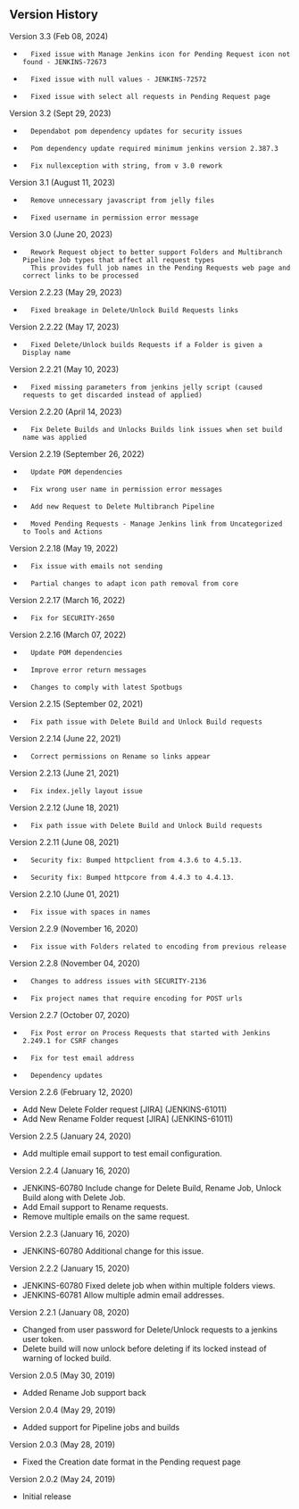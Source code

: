 
## Version History

Version 3.3 (Feb 08, 2024)

-       Fixed issue with Manage Jenkins icon for Pending Request icon not found - JENKINS-72673
-       Fixed issue with null values - JENKINS-72572
-       Fixed issue with select all requests in Pending Request page

Version 3.2 (Sept 29, 2023)

-       Dependabot pom dependency updates for security issues
-		Pom dependency update required minimum jenkins version 2.387.3
-		Fix nullexception with string, from v 3.0 rework


Version 3.1 (August 11, 2023)

-       Remove unnecessary javascript from jelly files
-		Fixed username in permission error message


Version 3.0 (June 20, 2023)

-       Rework Request object to better support Folders and Multibranch Pipeline Job types that affect all request types
		This provides full job names in the Pending Requests web page and correct links to be processed


Version 2.2.23 (May 29, 2023)

-       Fixed breakage in Delete/Unlock Build Requests links


Version 2.2.22 (May 17, 2023)

-       Fixed Delete/Unlock builds Requests if a Folder is given a Display name


Version 2.2.21 (May 10, 2023)

-		Fixed missing parameters from jenkins jelly script (caused requests to get discarded instead of applied) 


Version 2.2.20 (April 14, 2023)

-       Fix Delete Builds and Unlocks Builds link issues when set build name was applied


Version 2.2.19 (September 26, 2022)

-       Update POM dependencies
-       Fix wrong user name in permission error messages
-		Add new Request to Delete Multibranch Pipeline
-		Moved Pending Requests - Manage Jenkins link from Uncategorized to Tools and Actions


Version 2.2.18 (May 19, 2022)

-		Fix issue with emails not sending
-		Partial changes to adapt icon path removal from core       


Version 2.2.17 (March 16, 2022)

-       Fix for SECURITY-2650


Version 2.2.16 (March 07, 2022)

-       Update POM dependencies
-		Improve error return messages
-		Changes to comply with latest Spotbugs


Version 2.2.15 (September 02, 2021)

-       Fix path issue with Delete Build and Unlock Build requests


Version 2.2.14 (June 22, 2021)

-       Correct permissions on Rename so links appear


Version 2.2.13 (June 21, 2021)

-       Fix index.jelly layout issue


Version 2.2.12 (June 18, 2021)

-       Fix path issue with Delete Build and Unlock Build requests


Version 2.2.11 (June 08, 2021)

-       Security fix: Bumped httpclient from 4.3.6 to 4.5.13.
-       Security fix: Bumped httpcore from 4.4.3 to 4.4.13.


Version 2.2.10 (June 01, 2021)

-       Fix issue with spaces in names

Version 2.2.9 (November 16, 2020)

-       Fix issue with Folders related to encoding from previous release

Version 2.2.8 (November 04, 2020)

- 		Changes to address issues with SECURITY-2136
-		Fix project names that require encoding for POST urls

Version 2.2.7 (October 07, 2020)

-       Fix Post error on Process Requests that started with Jenkins 2.249.1 for CSRF changes
-       Fix for test email address
-       Dependency updates

Version 2.2.6 (February 12, 2020)

-	Add New Delete Folder request [JIRA] (JENKINS-61011)
-	Add New Rename Folder request [JIRA] (JENKINS-61011)

Version 2.2.5 (January 24, 2020)

-	Add multiple email support to test email configuration.

Version 2.2.4 (January 16, 2020)

-	JENKINS-60780 Include change for Delete Build, Rename Job, Unlock Build along with Delete Job.
-	Add Email support to Rename requests.
-	Remove multiple emails on the same request.

Version 2.2.3 (January 16, 2020)

-	JENKINS-60780 Additional change for this issue.

Version 2.2.2 (January 15, 2020)

-	JENKINS-60780 Fixed delete job when within multiple folders views.
-	JENKINS-60781 Allow multiple admin email addresses.

Version 2.2.1 (January 08, 2020)

-	Changed from user password for Delete/Unlock requests to a jenkins user token.
-	Delete build will now unlock before deleting if its locked instead of warning of locked build.

Version 2.0.5 (May 30, 2019)

-   Added Rename Job support back

Version 2.0.4 (May 29, 2019)

-   Added support for Pipeline jobs and builds

Version 2.0.3 (May 28, 2019)

-   Fixed the Creation date format in the Pending request page

Version 2.0.2 (May 24, 2019)

-   Initial release

